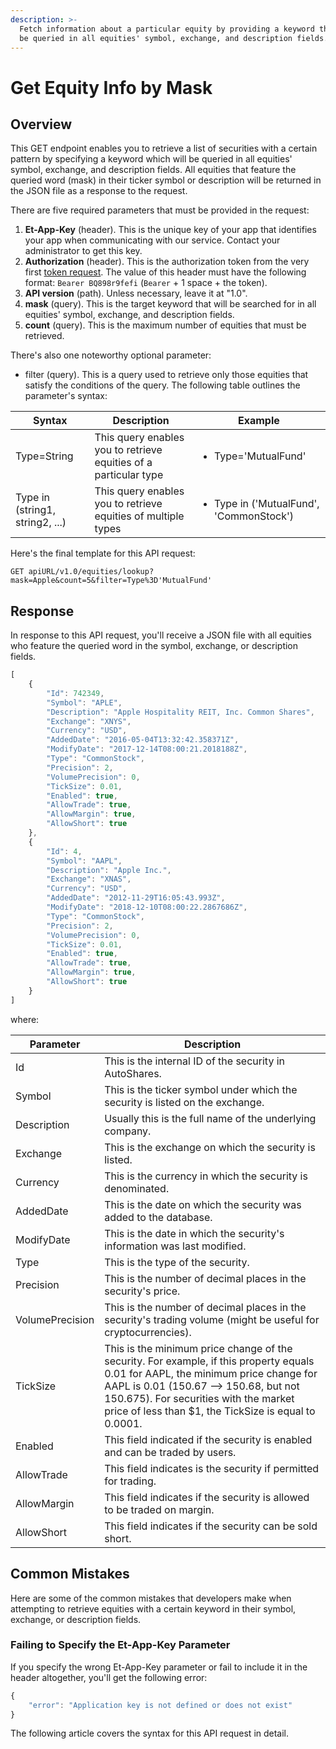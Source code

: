 ```yaml
---
description: >-
  Fetch information about a particular equity by providing a keyword that will
  be queried in all equities' symbol, exchange, and description fields.
---
```


# Get Equity Info by Mask

## Overview

This GET endpoint enables you to retrieve a list of securities with a certain pattern by specifying a keyword which will be queried in all equities' symbol, exchange, and description fields. All equities that feature the queried word (mask) in their ticker symbol or description will be returned in the JSON file as a response to the request.

There are five required parameters that must be provided in the request:

1. **Et-App-Key** (header). This is the unique key of your app that identifies your app when communicating with our service. Contact your administrator to get this key.
2. **Authorization** (header). This is the authorization token from the very first [token request](broken-reference). The value of this header must have the following format: `Bearer BQ898r9fefi` (`Bearer` + 1 space + the token).
3. **API version** (path). Unless necessary, leave it at "1.0".
4. **mask** (query). This is the target keyword that will be searched for in all equities' symbol, exchange, and description fields.
5. **count** (query). This is the maximum number of equities that must be retrieved.

There's also one noteworthy optional parameter:

* filter (query). This is a query used to retrieve only those equities that satisfy the conditions of the query. The following table outlines the parameter's syntax:

| Syntax                          | Description                                                      | Example                                                 |
| ------------------------------- | ---------------------------------------------------------------- | ------------------------------------------------------- |
| Type=String                     | This query enables you to retrieve equities of a particular type | <ul><li>Type='MutualFund'</li></ul>                     |
| Type in (string1, string2, ...) | This query enables you to retrieve equities of multiple types    | <ul><li>Type in ('MutualFund', 'CommonStock')</li></ul> |

Here's the final template for this API request:

```
GET apiURL/v1.0/equities/lookup?mask=Apple&count=5&filter=Type%3D'MutualFund'
```

## Response

In response to this API request, you'll receive a JSON file with all equities who feature the queried word in the symbol, exchange, or description fields.

```javascript
[
    {
        "Id": 742349,
        "Symbol": "APLE",
        "Description": "Apple Hospitality REIT, Inc. Common Shares",
        "Exchange": "XNYS",
        "Currency": "USD",
        "AddedDate": "2016-05-04T13:32:42.358371Z",
        "ModifyDate": "2017-12-14T08:00:21.2018188Z",
        "Type": "CommonStock",
        "Precision": 2,
        "VolumePrecision": 0,
        "TickSize": 0.01,
        "Enabled": true,
        "AllowTrade": true,
        "AllowMargin": true,
        "AllowShort": true
    },
    {
        "Id": 4,
        "Symbol": "AAPL",
        "Description": "Apple Inc.",
        "Exchange": "XNAS",
        "Currency": "USD",
        "AddedDate": "2012-11-29T16:05:43.993Z",
        "ModifyDate": "2018-12-10T08:00:22.2867686Z",
        "Type": "CommonStock",
        "Precision": 2,
        "VolumePrecision": 0,
        "TickSize": 0.01,
        "Enabled": true,
        "AllowTrade": true,
        "AllowMargin": true,
        "AllowShort": true
    }
]
```

where:

| Parameter       | Description                                                                                                                                                                                                                                                                 |
| --------------- | --------------------------------------------------------------------------------------------------------------------------------------------------------------------------------------------------------------------------------------------------------------------------- |
| Id              | This is the internal ID of the security in AutoShares.                                                                                                                                                                                                                      |
| Symbol          | This is the ticker symbol under which the security is listed on the exchange.                                                                                                                                                                                               |
| Description     | Usually this is the full name of the underlying company.                                                                                                                                                                                                                    |
| Exchange        | This is the exchange on which the security is listed.                                                                                                                                                                                                                       |
| Currency        | This is the currency in which the security is denominated.                                                                                                                                                                                                                  |
| AddedDate       | This is the date on which the security was added to the database.                                                                                                                                                                                                           |
| ModifyDate      | This is the date in which the security's information was last modified.                                                                                                                                                                                                     |
| Type            | This is the type of the security.                                                                                                                                                                                                                                           |
| Precision       | This is the number of decimal places in the security's price.                                                                                                                                                                                                               |
| VolumePrecision | This is the number of decimal places in the security's trading volume (might be useful for cryptocurrencies).                                                                                                                                                               |
| TickSize        | This is the minimum price change of the security. For example, if this property equals 0.01 for AAPL, the minimum price change for AAPL is 0.01 (150.67 —> 150.68, but not 150.675). For securities with the market price of less than $1, the TickSize is equal to 0.0001. |
| Enabled         | This field indicated if the security is enabled and can be traded by users.                                                                                                                                                                                                 |
| AllowTrade      | This field indicates is the security if permitted for trading.                                                                                                                                                                                                              |
| AllowMargin     | This field indicates if the security is allowed to be traded on margin.                                                                                                                                                                                                     |
| AllowShort      | This field indicates if the security can be sold short.                                                                                                                                                                                                                     |

## Common Mistakes

Here are some of the common mistakes that developers make when attempting to retrieve equities with a certain keyword in their symbol, exchange, or description fields.

### Failing to Specify the Et-App-Key Parameter

If you specify the wrong Et-App-Key parameter or fail to include it in the header altogether, you'll get the following error:

```javascript
{
    "error": "Application key is not defined or does not exist"
}
```

The following article covers the syntax for this API request in detail.
